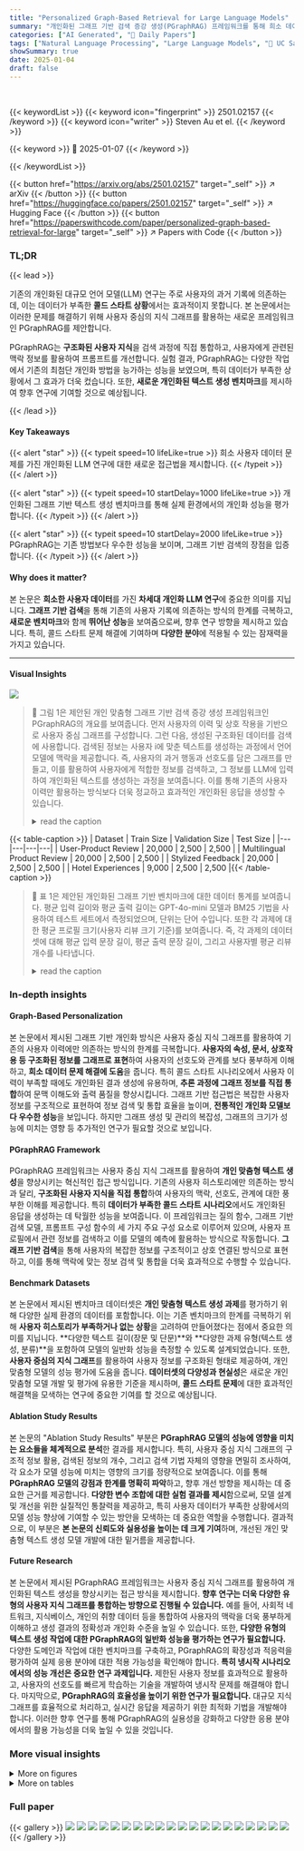 ```yaml
---
title: "Personalized Graph-Based Retrieval for Large Language Models"
summary: "개인화된 그래프 기반 검색 증강 생성(PGraphRAG) 프레임워크를 통해 희소 데이터 문제를 해결하고, LLM의 개인화 성능을 크게 향상시켰습니다."
categories: ["AI Generated", "🤗 Daily Papers"]
tags: ["Natural Language Processing", "Large Language Models", "🏢 UC Santa Cruz",]
showSummary: true
date: 2025-01-04
draft: false
---
```


<br>

{{< keywordList >}}
{{< keyword icon="fingerprint" >}} 2501.02157 {{< /keyword >}}
{{< keyword icon="writer" >}} Steven Au et el. {{< /keyword >}}
 
{{< keyword >}} 🤗 2025-01-07 {{< /keyword >}}
 
{{< /keywordList >}}

{{< button href="https://arxiv.org/abs/2501.02157" target="_self" >}}
↗ arXiv
{{< /button >}}
{{< button href="https://huggingface.co/papers/2501.02157" target="_self" >}}
↗ Hugging Face
{{< /button >}}
{{< button href="https://paperswithcode.com/paper/personalized-graph-based-retrieval-for-large" target="_self" >}}
↗ Papers with Code
{{< /button >}}




### TL;DR


{{< lead >}}

기존의 개인화된 대규모 언어 모델(LLM) 연구는 주로 사용자의 과거 기록에 의존하는데, 이는 데이터가 부족한 **콜드 스타트 상황**에서는 효과적이지 못합니다.  본 논문에서는 이러한 문제를 해결하기 위해 사용자 중심의 지식 그래프를 활용하는 새로운 프레임워크인 PGraphRAG를 제안합니다.



PGraphRAG는 **구조화된 사용자 지식**을 검색 과정에 직접 통합하고, 사용자에게 관련된 맥락 정보를 활용하여 프롬프트를 개선합니다.  실험 결과, PGraphRAG는 다양한 작업에서 기존의 최첨단 개인화 방법을 능가하는 성능을 보였으며, 특히 데이터가 부족한 상황에서 그 효과가 더욱 컸습니다. 또한, **새로운 개인화된 텍스트 생성 벤치마크**를 제시하여  향후 연구에 기여할 것으로 예상됩니다.

{{< /lead >}}


#### Key Takeaways

{{< alert "star" >}}
{{< typeit speed=10 lifeLike=true >}} 희소 사용자 데이터 문제를 가진 개인화된 LLM 연구에 대한 새로운 접근법을 제시합니다. {{< /typeit >}}
{{< /alert >}}

{{< alert "star" >}}
{{< typeit speed=10 startDelay=1000 lifeLike=true >}} 개인화된 그래프 기반 텍스트 생성 벤치마크를 통해 실제 환경에서의 개인화 성능을 평가합니다. {{< /typeit >}}
{{< /alert >}}

{{< alert "star" >}}
{{< typeit speed=10 startDelay=2000 lifeLike=true >}} PGraphRAG는 기존 방법보다 우수한 성능을 보이며, 그래프 기반 검색의 장점을 입증합니다. {{< /typeit >}}
{{< /alert >}}

#### Why does it matter?
본 논문은 **희소한 사용자 데이터**를 가진 **차세대 개인화 LLM 연구**에 중요한 의미를 지닙니다.  **그래프 기반 검색**을 통해 기존의 사용자 기록에 의존하는 방식의 한계를 극복하고, **새로운 벤치마크**와 함께 **뛰어난 성능**을 보여줌으로써, 향후 연구 방향을 제시하고 있습니다. 특히, 콜드 스타트 문제 해결에 기여하며 **다양한 분야**에 적용될 수 있는 잠재력을 가지고 있습니다.

------
#### Visual Insights



![](https://arxiv.org/html/2501.02157/x1.png)

> 🔼 그림 1은 제안된 개인 맞춤형 그래프 기반 검색 증강 생성 프레임워크인 PGraphRAG의 개요를 보여줍니다.  먼저 사용자의 이력 및 상호 작용을 기반으로 사용자 중심 그래프를 구성합니다. 그런 다음, 생성된 구조화된 데이터를 검색에 사용합니다. 검색된 정보는 사용자 i에 맞춘 텍스트를 생성하는 과정에서 언어 모델에 맥락을 제공합니다.  즉, 사용자의 과거 행동과 선호도를 담은 그래프를 만들고, 이를 활용하여 사용자에게 적합한 정보를 검색하고, 그 정보를 LLM에 입력하여 개인화된 텍스트를 생성하는 과정을 보여줍니다.  이를 통해 기존의 사용자 이력만 활용하는 방식보다 더욱 정교하고 효과적인 개인화된 응답을 생성할 수 있습니다.
> <details>
> <summary>read the caption</summary>
> Figure 1: Overview of the proposed personalized graph-based retrieval-augmented generation framework, PGraphRAG. We first construct user-centric graphs from user history and interactions. Then, the resulting structured data is utilized for retrieval. The retrieved information is provided to the language models for context in generating text tailored to user i𝑖iitalic_i.
> </details>





{{< table-caption >}}
| Dataset | Train Size | Validation Size | Test Size |
|---|---|---|---|
| User-Product Review | 20,000 | 2,500 | 2,500 |
| Multilingual Product Review | 20,000 | 2,500 | 2,500 |
| Stylized Feedback | 20,000 | 2,500 | 2,500 |
| Hotel Experiences | 9,000 | 2,500 | 2,500 |{{< /table-caption >}}

> 🔼 표 1은 제안된 개인화된 그래프 기반 벤치마크에 대한 데이터 통계를 보여줍니다.  평균 입력 길이와 평균 출력 길이는 GPT-4o-mini 모델과 BM25 기법을 사용하여 테스트 세트에서 측정되었으며, 단위는 단어 수입니다.  또한 각 과제에 대한 평균 프로필 크기(사용자 리뷰 크기 기준)를 보여줍니다.  즉, 각 과제의 데이터셋에 대해 평균 입력 문장 길이, 평균 출력 문장 길이, 그리고 사용자별 평균 리뷰 개수를 나타냅니다.
> <details>
> <summary>read the caption</summary>
> Table 1: Data Statistics for PGraph Benchmark. The table reports the average input length and average output length in words (done for the test set on GPT-4o-mini on BM25 back on all methods). The average profile size for each task is by user review size.
> </details>





### In-depth insights


#### Graph-Based Personalization
본 논문에서 제시된 그래프 기반 개인화 방식은 사용자 중심 지식 그래프를 활용하여 기존의 사용자 이력에만 의존하는 방식의 한계를 극복합니다. **사용자의 속성, 문서, 상호작용 등 구조화된 정보를 그래프로 표현**하여 사용자의 선호도와 관계를 보다 풍부하게 이해하고, **희소 데이터 문제 해결에 도움**을 줍니다.  특히 콜드 스타트 시나리오에서 사용자 이력이 부족할 때에도 개인화된 결과 생성에 유용하며, **추론 과정에 그래프 정보를 직접 통합**하여 문맥 이해도와 출력 품질을 향상시킵니다.  그래프 기반 접근법은 복잡한 사용자 정보를 구조적으로 표현하여 정보 검색 및 통합 효율을 높이며, **전통적인 개인화 모델보다 우수한 성능**을 보입니다.  하지만 그래프 생성 및 관리의 복잡성, 그래프의 크기가 성능에 미치는 영향 등 추가적인 연구가 필요할 것으로 보입니다.

#### PGraphRAG Framework
PGraphRAG 프레임워크는 사용자 중심 지식 그래프를 활용하여 **개인 맞춤형 텍스트 생성**을 향상시키는 혁신적인 접근 방식입니다. 기존의 사용자 히스토리에만 의존하는 방식과 달리, **구조화된 사용자 지식을 직접 통합**하여 사용자의 맥락, 선호도, 관계에 대한 풍부한 이해를 제공합니다. 특히 **데이터가 부족한 콜드 스타트 시나리오**에서도 개인화된 응답을 생성하는 데 탁월한 성능을 보여줍니다. 이 프레임워크는 질의 함수, 그래프 기반 검색 모델, 프롬프트 구성 함수의 세 가지 주요 구성 요소로 이루어져 있으며, 사용자 프로필에서 관련 정보를 검색하고 이를 모델의 예측에 활용하는 방식으로 작동합니다.  **그래프 기반 검색**을 통해 사용자의 복잡한 정보를 구조적이고 상호 연결된 방식으로 표현하고, 이를 통해 맥락에 맞는 정보 검색 및 통합을 더욱 효과적으로 수행할 수 있습니다.

#### Benchmark Datasets
본 논문에서 제시된 벤치마크 데이터셋은 **개인 맞춤형 텍스트 생성 과제**를 평가하기 위해 다양한 실제 환경의 데이터를 포함합니다. 이는 기존 벤치마크의 한계를 극복하기 위해 **사용자 히스토리가 부족하거나 없는 상황**을 고려하여 만들어졌다는 점에서 중요한 의미를 지닙니다.  **다양한 텍스트 길이(장문 및 단문)**와 **다양한 과제 유형(텍스트 생성, 분류)**을 포함하여 모델의 일반화 성능을 측정할 수 있도록 설계되었습니다. 또한, **사용자 중심의 지식 그래프**를 활용하여 사용자 정보를 구조화된 형태로 제공하여, 개인 맞춤형 모델의 성능 평가에 도움을 줍니다.  **데이터셋의 다양성과 현실성**은 새로운 개인 맞춤형 모델 개발 및 평가에 유용한 기준을 제시하며, **콜드 스타트 문제**에 대한 효과적인 해결책을 모색하는 연구에 중요한 기여를 할 것으로 예상됩니다.

#### Ablation Study Results
본 논문의 "Ablation Study Results" 부분은 **PGraphRAG 모델의 성능에 영향을 미치는 요소들을 체계적으로 분석**한 결과를 제시합니다.  특히, 사용자 중심 지식 그래프의 구조적 정보 활용, 검색된 정보의 개수, 그리고 검색 기법 자체의 영향을 면밀히 조사하여, 각 요소가 모델 성능에 미치는 영향의 크기를 정량적으로 보여줍니다. 이를 통해 **PGraphRAG 모델의 강점과 한계를 명확히 파악**하고, 향후 개선 방향을 제시하는 데 중요한 근거를 제공합니다.  **다양한 변수 조합에 대한 실험 결과를 제시**함으로써, 모델 설계 및 개선을 위한 실질적인 통찰력을 제공하고, 특히 사용자 데이터가 부족한 상황에서의 모델 성능 향상에 기여할 수 있는 방안을 모색하는 데 중요한 역할을 수행합니다.  결과적으로, 이 부분은 **본 논문의 신뢰도와 실용성을 높이는 데 크게 기여**하며, 개선된 개인 맞춤형 텍스트 생성 모델 개발에 대한 밑거름을 제공합니다.

#### Future Research
본 논문에서 제시된 PGraphRAG 프레임워크는 사용자 중심 지식 그래프를 활용하여 개인화된 텍스트 생성을 향상시키는 접근 방식을 제시합니다. **향후 연구는 더욱 다양한 유형의 사용자 지식 그래프를 통합하는 방향으로 진행될 수 있습니다.** 예를 들어, 사회적 네트워크, 지식베이스, 개인의 취향 데이터 등을 통합하여 사용자의 맥락을 더욱 풍부하게 이해하고 생성 결과의 정확성과 개인화 수준을 높일 수 있습니다. 또한, **다양한 유형의 텍스트 생성 작업에 대한 PGraphRAG의 일반화 성능을 평가하는 연구가 필요합니다.**  다양한 도메인과 작업에 대한 벤치마크를 구축하고, PGraphRAG의 확장성과 적응력을 평가하여 실제 응용 분야에 대한 적용 가능성을 확인해야 합니다.  **특히 냉시작 시나리오에서의 성능 개선은 중요한 연구 과제입니다.**  제한된 사용자 정보를 효과적으로 활용하고, 사용자의 선호도를 빠르게 학습하는 기술을 개발하여 냉시작 문제를 해결해야 합니다.  마지막으로, **PGraphRAG의 효율성을 높이기 위한 연구가 필요합니다.** 대규모 지식 그래프를 효율적으로 처리하고,  실시간 응답을 제공하기 위한 최적화 기법을 개발해야 합니다. 이러한 향후 연구를 통해 PGraphRAG의 실용성을 강화하고 다양한 응용 분야에서의 활용 가능성을 더욱 높일 수 있을 것입니다.


### More visual insights

<details>
<summary>More on figures
</summary>


![](https://arxiv.org/html/2501.02157/extracted/6110123/graphics/amazon_profile_size_distribution.png)

> 🔼 그림 2는 아마존 사용자-제품 데이터셋의 사용자 프로필 분포를 보여줍니다. 대부분의 사용자가 소수의 리뷰만 가지고 있는 작은 프로필 크기를 가지고 있음을 강조합니다. 빨간색 수직선은 LaMP, LongLaMP 와 같은 다른 벤치마크에서의 최소 프로필 크기를 나타냅니다.  즉, 기존의 개인화된 LLM 벤치마크들은 충분한 프로필 크기를 가진 사용자 데이터만을 사용했기 때문에, 사용자 데이터가 부족한 상황(cold-start)에서는 개인화된 결과를 생성하는 데 어려움이 있음을 시사합니다.
> <details>
> <summary>read the caption</summary>
> Figure 2: The user profile distribution for Amazon user-product dataset which highlights how most users have a small profile size with few reviews. The red vertical line marks the minimum profile size in other benchmarks (e.g., LaMP, LongLaMP).
> </details>



![](https://arxiv.org/html/2501.02157/extracted/6110123/graphics/model_ablate_full.png)

> 🔼 그림 3은 본 논문에서 제안된 PGraphRAG 프레임워크의 성능을 평가하기 위해 사용된 두 가지 언어 모델, GPT-4o-mini 와 GPT-01의 성능을 다양한 데이터셋과 평가 지표(ROUGE-1, ROUGE-L, METEOR)를 통해 비교 분석한 결과를 보여줍니다.  각 데이터셋은 서로 다른 특징을 가진 장문 텍스트 생성 작업에 해당하며,  두 모델의 성능 차이를 각 데이터셋과 평가 지표별로 자세하게 비교하여, 어떤 모델이 어떤 상황에서 더 우수한 성능을 보이는지 보여줍니다. 이를 통해  GPT-4o-mini와 GPT-01의 장단점을 장문 텍스트 생성 작업에 대해 명확하게 파악할 수 있습니다.
> <details>
> <summary>read the caption</summary>
> Figure 3: Comparison of GPT-4o-mini and GPT-o1 performance across all datasets and metrics for the long-text generation task.
> </details>



![](https://arxiv.org/html/2501.02157/extracted/6110123/graphics/length_ablation.png)

> 🔼 그림 4는 PGraphRAG을 사용하여 짧은 텍스트 생성 작업에 대한 길이 제약 조건(3, 5, 10 단어)의 영향을 검증한 결과를 보여줍니다. 검증 세트에서 평가된 ROUGE-1, ROUGE-L, METEOR 세 가지 지표를 사용하여 짧은 텍스트 생성 작업에 대한 다양한 길이 제약 조건의 효과를 보여줍니다.  각 지표는 길이 제약 조건의 변화에 따른 성능 변화를 보여주는 막대 그래프로 표현됩니다.
> <details>
> <summary>read the caption</summary>
> Figure 4: Impact of length constraints of 3, 5, and 10 on short-text generation tasks using PGraphRAG, evaluated on the validation set.
> </details>



![](https://arxiv.org/html/2501.02157/extracted/6110123/graphics/TaskPrompt.png)

> 🔼 그림 5는 PGraphRAG에서 각 작업 유형에 사용된 다양한 프롬프트 구성의 예시를 보여줍니다.  프롬프트는 사용자의 리뷰와 같은 컨텍스트 정보를 포함합니다.  긴 텍스트 생성 작업(Task 1-4)의 경우, 사용자와 다른 사용자의 리뷰가 프롬프트에 포함되고 사용자의 리뷰 제목을 바탕으로 새로운 리뷰를 생성하도록 합니다. 짧은 텍스트 생성 작업(Task 5-8)의 경우, 사용자와 다른 사용자의 리뷰를 바탕으로 리뷰 제목을 생성하도록 합니다.  순위 분류 작업(Task 9-12)의 경우, 사용자와 다른 사용자의 리뷰를 바탕으로 리뷰 제목과 내용에 기반하여 1~5의 정수 등급을 생성하도록 합니다.  각 작업에 대해 실제 데이터로 대체된 텔레타이프 텍스트가 표시됩니다.
> <details>
> <summary>read the caption</summary>
> Figure 5: Examples of different prompt configurations used in each task type for PGraphRAG. Teletype text is replaced with realistic data for each task.
> </details>



</details>




<details>
<summary>More on tables
</summary>


{{< table-caption >}}
| Long Text Generation | Metric | PGraphRAG | PGraphRAG
(Neighbors Only) | PGraphRAG
(User Only) |
|---|---|---|---|---|
| Task 1: User-Product Review Generation | ROUGE-1 | 0.173 | **0.177** | 0.168 |
|  | ROUGE-L | 0.124 | **0.127** | 0.125 |
|  | METEOR | 0.150 | **0.154** | 0.134 |
| Task 2: Hotel Experience Generation | ROUGE-1 | 0.263 | **0.272** | 0.197 |
|  | ROUGE-L | 0.156 | **0.162** | 0.128 |
|  | METEOR | 0.191 | **0.195** | 0.121 |
| Task 3: Stylized Feedback Generation | ROUGE-1 | **0.226** | 0.222 | 0.181 |
|  | ROUGE-L | **0.171** | 0.165 | 0.134 |
|  | METEOR | **0.192** | 0.186 | 0.147 |
| Task 4: Multi-lingual Review Generation | ROUGE-1 | **0.174** | 0.172 | **0.174** |
|  | ROUGE-L | 0.139 | 0.137 | **0.141** |
|  | METEOR | **0.133** | 0.126 | 0.125 |{{< /table-caption >}}
> 🔼 이 표는 논문에서 사용된 개인화된 작업에 사용된 데이터셋의 그래프 통계를 보여줍니다.  특히 사용자 수, 아이템 수, 간선(리뷰) 수, 그리고 각 데이터셋(사용자-제품 그래프, 다국어 제품 그래프, 스타일리쉬 피드백 그래프, 호텔 경험 그래프)의 평균 차수를 제공합니다.  이 정보는 각 데이터셋의 크기와 연결성을 이해하는 데 도움이 됩니다.
> <details>
> <summary>read the caption</summary>
> Table 2: Graph statistics for the datasets used in the personalized tasks. The table provides the number of users, items, edges (reviews), and the average degree for each dataset: User-Product Graph, Multilingual Product Graph, Stylized Feedback Graph, and Hotel Experiences Graph.
> </details>

{{< table-caption >}}
| Long Text Generation | Metric | PGraphRAG | PGraphRAG
(Neighbors Only) | PGraphRAG
(User Only) |
|---|---|---|---|---|
| Task 1: User-Product Review Generation | ROUGE-1 | **0.186** | 0.185 | 0.169 |
|  | ROUGE-L | **0.126** | 0.125 | 0.114 |
|  | METEOR | **0.187** | 0.185 | 0.170 |
| Task 2: Hotel Experience Generation | ROUGE-1 | 0.265 | **0.268** | 0.217 |
|  | ROUGE-L | 0.152 | **0.153** | 0.132 |
|  | METEOR | 0.206 | **0.209** | 0.161 |
| Task 3: Stylized Feedback Generation | ROUGE-1 | **0.205** | 0.204 | 0.178 |
|  | ROUGE-L | **0.139** | 0.138 | 0.121 |
|  | METEOR | **0.203** | 0.198 | 0.178 |
| Task 4: Multilingual Product Review Generation | ROUGE-1 | **0.191** | 0.190 | 0.164 |
|  | ROUGE-L | **0.142** | 0.140 | 0.123 |
|  | METEOR | **0.173** | 0.169 | 0.155 |{{< /table-caption >}}
> 🔼 이 표는 논문의 데이터셋 분할에 대한 정보를 보여줍니다.  User-Product Review, Multilingual Product Review, Stylized Feedback, Hotel Experiences 네 가지 데이터셋에 대해 학습, 검증, 테스트 세트의 크기를 보여줍니다. 각 데이터셋은 사용자 리뷰의 크기 분포를 유지하기 위해 계층화된 샘플링을 사용하여 분할되었습니다.  이를 통해 각 세트에서 사용자의 리뷰 크기 분포가 원본 데이터셋의 분포와 일치하도록 합니다.
> <details>
> <summary>read the caption</summary>
> Table 3: Dataset split sizes for training, validation, and testing across four datasets: User-Product Review, Multilingual Product Review, Stylized Feedback, and Hotel Experiences.
> </details>

{{< table-caption >}}
| Long Text Generation | Metric | k=1 | k=2 | k=4 |
|---|---|---|---|---|
| Task 1: User-Product Review Generation | ROUGE-1 | 0.160 | 0.169 | **0.173** |
|  | ROUGE-L | 0.121 | **0.125** | 0.124 |
|  | METEOR | 0.125 | 0.138 | **0.150** |
| Task 2: Hotel Experiences Generation | ROUGE-1 | 0.230 | 0.251 | **0.263** |
|  | ROUGE-L | 0.141 | 0.151 | **0.156** |
|  | METEOR | 0.152 | 0.174 | **0.191** |
| Task 3: Stylized Feedback Generation | ROUGE-1 | 0.200 | 0.214 | **0.226** |
|  | ROUGE-L | 0.158 | 0.165 | **0.171** |
|  | METEOR | 0.154 | 0.171 | **0.192** |
| Task 4: Multilingual Product Review Generation | ROUGE-1 | 0.163 | 0.169 | **0.174** |
|  | ROUGE-L | 0.134 | 0.137 | **0.139** |
|  | METEOR | 0.113 | 0.122 | **0.133** |{{< /table-caption >}}
> 🔼 표 4는 LLaMA-3.1-8B 모델을 사용하여 긴 텍스트 생성 작업에 대한 제로샷 테스트 결과를 보여줍니다.  표에는 사용자 제품 리뷰 생성, 호텔 경험 생성, 스타일리쉬한 피드백 생성, 다국어 제품 리뷰 생성 등 네 가지 작업에 대한 ROUGE-1, ROUGE-L, METEOR 평가 지표 점수가 포함되어 있습니다.  검색기와 k(검색 결과 개수)는 검증 세트를 사용하여 조정되었습니다. 이 표는 모델의 성능을 평가하는 데 사용된 다양한 지표와 함께 각 작업에 대한 모델의 성능을 보여줍니다.
> <details>
> <summary>read the caption</summary>
> Table 4: Zero-shot test set results for long text generation using LLaMA-3.1-8B. The choice of retriever and k𝑘kitalic_k were tuned using the validation set.
> </details>

{{< table-caption >}}
| Long Text Generation | Metric | k=1 | k=2 | k=4 |
|---|---|---|---|---|
| Task 1: User-Product Review Generation | ROUGE-1 | 0.176 | 0.184 | **0.186** |
|  | ROUGE-L | 0.121 | 0.125 | **0.126** |
|  | METEOR | 0.168 | 0.180 | **0.187** |
| Task 2: Hotel Experiences Generation | ROUGE-1 | 0.250 | 0.260 | **0.265** |
|  | ROUGE-L | 0.146 | 0.150 | **0.152** |
|  | METEOR | 0.188 | 0.198 | **0.206** |
| Task 3: Stylized Feedback Generation | ROUGE-1 | 0.196 | 0.200 | **0.205** |
|  | ROUGE-L | 0.136 | 0.136 | **0.139** |
|  | METEOR | 0.186 | 0.192 | **0.203** |
| Task 4: Multilingual Product Review Generation | ROUGE-1 | 0.163 | 0.169 | **0.174** |
|  | ROUGE-L | 0.134 | 0.137 | **0.139** |
|  | METEOR | 0.113 | 0.122 | **0.133** |{{< /table-caption >}}
> 🔼 표 5는 GPT-4o-mini 모델을 사용하여 긴 텍스트 생성 작업에 대해 수행된 제로샷 테스트 결과를 보여줍니다.  각 작업에 대해, 사용된 검색 모델(BM25 또는 Contriever)과 검색된 컨텍스트의 개수(k)는 검증 세트를 사용하여 미세 조정되었습니다.  즉,  최적의 성능을 내는 검색 모델과 컨텍스트의 개수를 검증 세트에서 먼저 찾고, 그렇게 찾은 최적의 설정을 사용하여 테스트 세트에서 성능을 평가했다는 의미입니다. 표에는 ROUGE-1, ROUGE-L, METEOR 세 가지 지표를 사용하여 각 작업에 대한 성능이 제시되어 있습니다.
> <details>
> <summary>read the caption</summary>
> Table 5: Zero-shot test set results for long text generation using GPT-4o-mini. The choice of retriever and k𝑘kitalic_k were tuned using the validation set.
> </details>

{{< table-caption >}}
| Short Text Generation | Metric | k=1 | k=2 | k=4 |
|---|---|---|---|---|
| Task 5: User Product Review Title Generation | ROUGE-1 | **0.128** | 0.123 | 0.125 |
|  | ROUGE-L | **0.121** | 0.118 | 0.119 |
|  | METEOR | **0.123** | 0.118 | 0.117 |
| Task 6: Hotel Experience Summary Generation | ROUGE-1 | **0.122** | 0.121 | 0.121 |
|  | ROUGE-L | 0.112 | **0.114** | 0.113 |
|  | METEOR | **0.104** | 0.102 | 0.099 |
| Task 7: Stylized Feedback Title Generation | ROUGE-1 | 0.129 | **0.132** | **0.132** |
|  | ROUGE-L | 0.124 | 0.126 | **0.128** |
|  | METEOR | 0.129 | **0.130** | 0.129 |
| Task 8: Multi-lingual Product Review Title Generation | ROUGE-1 | 0.129 | 0.126 | **0.131** |
|  | ROUGE-L | 0.120 | 0.119 | **0.123** |
|  | METEOR | 0.117 | 0.116 | **0.118** |{{< /table-caption >}}
> 🔼 표 6은 LLaMA-3.1-8B 모델을 사용하여 단문 생성 작업에 대해 제로샷 설정에서 수행한 테스트 결과를 보여줍니다.  이 표에는 사용자 제품 리뷰 제목 생성, 호텔 경험 요약 생성, 스타일리쉬한 피드백 제목 생성, 다국어 제품 리뷰 제목 생성 등 네 가지 단문 생성 작업에 대한 ROUGE-1, ROUGE-L, METEOR 지표가 포함되어 있습니다.  검색기와 k (검색된 컨텍스트 항목 수)는 검증 세트를 사용하여 조정되었습니다.  즉, 모델이 훈련 데이터를 보지 않고 테스트 데이터에 대한 성능을 평가한 결과입니다.
> <details>
> <summary>read the caption</summary>
> Table 6: Zero-shot test set results for short text generation using LLaMA-3.1-8B. The choice of retriever and k𝑘kitalic_k were tuned using the validation set.
> </details>

{{< table-caption >}}
| Short Text Generation | Metric | k=1 | k=2 | k=4 |
|---|---|---|---|---|
| Task 5: User Product Review Title Generation | ROUGE-1 | 0.111 | 0.110 | **0.111** |
|  | ROUGE-L | **0.106** | 0.105 | **0.106** |
|  | METEOR | 0.093 | 0.094 | **0.097** |
| Task 6: Hotel Experience Summary Generation | ROUGE-1 | 0.114 | 0.114 | **0.118** |
|  | ROUGE-L | 0.109 | 0.109 | **0.112** |
|  | METEOR | 0.082 | 0.082 | **0.085** |
| Task 7: Stylized Feedback Title Generation | ROUGE-1 | 0.100 | 0.103 | **0.109** |
|  | ROUGE-L | 0.098 | 0.101 | **0.107** |
|  | METEOR | 0.087 | 0.090 | **0.096** |
| Task 8: Multi-lingual Product Review Title Generation | ROUGE-1 | 0.104 | 0.104 | **0.108** |
|  | ROUGE-L | 0.098 | 0.098 | **0.104** |
|  | METEOR | 0.077 | 0.078 | **0.082** |{{< /table-caption >}}
> 🔼 표 7은 GPT-40-mini 모델을 사용하여 단문 생성 작업에 대한 제로샷 테스트 결과를 보여줍니다.  이 표는 사용자 제품 리뷰 제목 생성, 호텔 경험 요약 생성, 스타일리쉬한 피드백 제목 생성, 다국어 제품 리뷰 제목 생성 등 네 가지 단문 생성 작업에 대한 성능을 보여줍니다.  각 작업마다 ROUGE-1, ROUGE-L, METEOR 세 가지 지표를 사용하여 모델의 성능을 평가하였으며, 검증 집합을 사용하여 검색기와 k 값을 조정했습니다.  이 표를 통해 제로샷 설정에서 GPT-40-mini 모델의 단문 생성 성능을 다양한 작업에 걸쳐 비교 분석할 수 있습니다.
> <details>
> <summary>read the caption</summary>
> Table 7: Zero-shot test set results for short text generation using GPT-4o-mini. The choice of retriever and k𝑘kitalic_k were tuned using the validation set.
> </details>

{{< table-caption >}}
| Long Text Generation | Metric | Contriever | BM25 |
|---|---|---|---| 
| Task 1: User-Product Review Generation | ROUGE-1 | 0.172 | **0.173** |
|  | ROUGE-L | 0.122 | **0.124** |
|  | METEOR | **0.153** | 0.150 |
| Task 2: Hotel Experiences Generation | ROUGE-1 | 0.262 | **0.263** |
|  | ROUGE-L | 0.155 | **0.156** |
|  | METEOR | 0.190 | **0.191** |
| Task 3: Stylized Feedback Generation | ROUGE-1 | 0.195 | **0.226** |
|  | ROUGE-L | 0.138 | **0.171** |
|  | METEOR | 0.180 | **0.192** |
| Task 4: Multilingual Product Review Generation | ROUGE-1 | 0.172 | **0.174** |
|  | ROUGE-L | 0.134 | **0.139** |
|  | METEOR | **0.135** | 0.133 |{{< /table-caption >}}
> 🔼 표 8은 LLaMA-3.1-8B-Instruct 모델을 사용하여 BM25 기반으로 9번부터 12번까지의 순서형 분류 작업에 대한 제로샷 테스트 결과를 보여줍니다. MAE(평균 절대 오차)와 RMSE(제곱근 평균 제곱 오차) 지표를 사용하여 모델 성능을 평가했습니다. 각 작업에 대한 MAE와 RMSE 값은 모델의 예측 정확도를 나타냅니다. 낮은 MAE와 RMSE 값은 더 높은 예측 정확도를 의미합니다.
> <details>
> <summary>read the caption</summary>
> Table 8: Zero-shot test set results on ordinal classification on Tasks 9-12 on BM25 using MAE and RMSE metrics for LLaMA-3.1-8B-Instruct .
> </details>

{{< table-caption >}}
| Long Text Generation | Metric | Contriever | BM25 |
|---|---|---|---| 
| Task 1: User-Product Review Generation | ROUGE-1 | 0.182 | **0.186** |
|  | ROUGE-L | 0.122 | **0.126** |
|  | METEOR | 0.184 | **0.187** |
| Task 2: Hotel Experiences Generation | ROUGE-1 | 0.264 | **0.265** |
|  | ROUGE-L | **0.152** | **0.152** |
|  | METEOR | **0.207** | 0.206 |
| Task 3: Stylized Feedback Generation | ROUGE-1 | 0.194 | **0.205** |
|  | ROUGE-L | 0.128 | **0.139** |
|  | METEOR | 0.201 | **0.203** |
| Task 4: Multilingual Product Review Generation | ROUGE-1 | 0.190 | **0.191** |
|  | ROUGE-L | 0.141 | **0.142** |
|  | METEOR | **0.174** | 0.173 |{{< /table-caption >}}
> 🔼 표 9는 GPT-40-mini 모델을 사용하여 BM25 평가 지표를 기반으로 수행된 제로샷 방식의 순서형 분류 작업 결과를 보여줍니다.  표에는 사용자 제품 리뷰 평점(Task 9), 호텔 경험 평점(Task 10), 스타일리쉬한 피드백 평점(Task 11), 다국어 제품 평점(Task 12) 등 4가지 과제에 대한 평균 절대 오차(MAE)와 제곱근 평균 제곱 오차(RMSE)가 포함되어 있습니다. 이 결과들은 모델의 순서형 분류 성능을 평가하는 데 사용됩니다.  각 과제에 대한 MAE와 RMSE 값을 비교 분석하여 모델의 성능을 종합적으로 평가할 수 있습니다.
> <details>
> <summary>read the caption</summary>
> Table 9: Zero-shot test set results on ordinal classification on Tasks 9-12 on BM25 using MAE and RMSE metrics for GPT-4o-mini .
> </details>

{{< table-caption >}}
| Short Text Generation | Metric | Contriever | BM25 |
|---|---|---|---| 
| Task 5: User Product Review Title Generation | ROUGE-1 | 0.122 | **0.125** |
|  | ROUGE-L | 0.116 | **0.119** |
|  | METEOR | 0.115 | **0.117** |
| Task 6: Hotel Experience Summary Generation | ROUGE-1 | 0.117 | **0.121** |
|  | ROUGE-L | 0.110 | **0.113** |
|  | METEOR | 0.095 | **0.099** |
| Task 7: Stylized Feedback Title Generation | ROUGE-1 | 0.125 | **0.132** |
|  | ROUGE-L | 0.121 | **0.128** |
|  | METEOR | 0.122 | **0.129** |
| Task 8: Multi-lingual Product Review Title Generation | ROUGE-1 | 0.126 | **0.131** |
|  | ROUGE-L | 0.118 | **0.123** |
|  | METEOR | 0.112 | **0.118** |{{< /table-caption >}}
> 🔼 표 10은 본 논문의 5장 실험에서 LLaMA-3.1-8B-Instruct 모델을 사용하여 긴 텍스트 생성 작업(1~4번 과제)에 대해 검증 세트에서 수행된 ablation study 결과를 보여줍니다.   ablation study는 PGraphRAG의 다양한 변형(전체 PGraphRAG, 이웃만 사용하는 PGraphRAG, 사용자만 사용하는 PGraphRAG)의 성능을 비교 분석하여, 이웃 사용자의 정보를 포함하는 것이 모델 성능 향상에 얼마나 기여하는지 확인하기 위해 수행되었습니다.  각 변형별로 ROUGE-1, ROUGE-L, METEOR 지표 값을 제시하여  어떤 방식이 가장 효과적인지 비교합니다.
> <details>
> <summary>read the caption</summary>
> Table 10: Ablation study results using LLaMA-3.1-8B-Instruct on the validation set for the long text generation Tasks 1 - 4.
> </details>

{{< table-caption >}}
| Short Text Generation | Metric | Contriever | BM25 |
|---|---|---|---|
| Task 5: User Product Review Title Generation | ROUGE-1 | **0.113** | 0.111 |
|  | ROUGE-L | **0.108** | 0.106 |
|  | METEOR | **0.097** | **0.097** |
| Task 6: Hotel Experience Summary Generation | ROUGE-1 | 0.113 | **0.118** |
|  | ROUGE-L | 0.107 | **0.112** |
|  | METEOR | 0.080 | **0.085** |
| Task 7: Stylized Feedback Title Generation | ROUGE-1 | 0.108 | **0.109** |
|  | ROUGE-L | 0.106 | **0.107** |
|  | METEOR | 0.094 | **0.096** |
| Task 8: Multi-lingual Product Review Title Generation | ROUGE-1 | **0.108** | **0.108** |
|  | ROUGE-L | 0.103 | **0.104** |
|  | METEOR | **0.082** | **0.082** |{{< /table-caption >}}
> 🔼 표 11은 본 논문의 5장 실험 결과에서 GPT-4o-mini 모델을 사용하여 긴 텍스트 생성 작업(과제 1-4)에 대한 ablation study 결과를 보여줍니다.  각 과제에 대해 PGraphRAG, 이웃 노드 정보만 사용한 PGraphRAG(Neighbors Only), 사용자 정보만 사용한 PGraphRAG(User Only) 세 가지 방법의 ROUGE-1, ROUGE-L, METEOR 성능 지표 값을 비교 분석하여, 그래프 기반 검색의 효과와 이웃 노드 정보 활용의 중요성을 보여줍니다.  Validation set 결과를 제시합니다.
> <details>
> <summary>read the caption</summary>
> Table 11: Ablation study results using GPT-4o-mini on the validation set for long text generation tasks across Tasks 1-4.
> </details>

</details>




### Full paper

{{< gallery >}}
<img src="paper_images/1.png" class="grid-w50 md:grid-w33 xl:grid-w25" />
<img src="paper_images/2.png" class="grid-w50 md:grid-w33 xl:grid-w25" />
<img src="paper_images/3.png" class="grid-w50 md:grid-w33 xl:grid-w25" />
<img src="paper_images/4.png" class="grid-w50 md:grid-w33 xl:grid-w25" />
<img src="paper_images/5.png" class="grid-w50 md:grid-w33 xl:grid-w25" />
<img src="paper_images/6.png" class="grid-w50 md:grid-w33 xl:grid-w25" />
<img src="paper_images/7.png" class="grid-w50 md:grid-w33 xl:grid-w25" />
<img src="paper_images/8.png" class="grid-w50 md:grid-w33 xl:grid-w25" />
<img src="paper_images/9.png" class="grid-w50 md:grid-w33 xl:grid-w25" />
<img src="paper_images/10.png" class="grid-w50 md:grid-w33 xl:grid-w25" />
<img src="paper_images/11.png" class="grid-w50 md:grid-w33 xl:grid-w25" />
<img src="paper_images/12.png" class="grid-w50 md:grid-w33 xl:grid-w25" />
<img src="paper_images/13.png" class="grid-w50 md:grid-w33 xl:grid-w25" />
<img src="paper_images/14.png" class="grid-w50 md:grid-w33 xl:grid-w25" />
<img src="paper_images/15.png" class="grid-w50 md:grid-w33 xl:grid-w25" />
<img src="paper_images/16.png" class="grid-w50 md:grid-w33 xl:grid-w25" />
<img src="paper_images/17.png" class="grid-w50 md:grid-w33 xl:grid-w25" />
<img src="paper_images/18.png" class="grid-w50 md:grid-w33 xl:grid-w25" />
<img src="paper_images/19.png" class="grid-w50 md:grid-w33 xl:grid-w25" />
<img src="paper_images/20.png" class="grid-w50 md:grid-w33 xl:grid-w25" />
{{< /gallery >}}